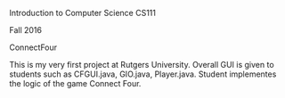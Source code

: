 Introduction to Computer Science CS111

Fall 2016

ConnectFour

This is my very first project at Rutgers University. Overall GUI is given to students such as CFGUI.java, GIO.java, Player.java. Student implementes the logic of the game Connect Four.
